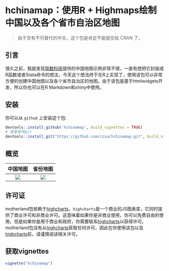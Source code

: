 # hchinamap：使用R + Highmaps绘制中国以及各个省市自治区地图

> 由于含有不可替代的中文，这个包是肯定不能提交给 CRAN 了。

## 引言

很久之前，我就发现[简数科技](https://www.highcharts.com.cn/mapdata)提供的中国地图示例非常不错，一直有想把它封装成R函数或者Stata命令的想法，今天这个想法终于在R上实现了，使用该包可以非常方便的创建中国地图以及各个省市自治区的地图。由于该包是基于htmlwidgets开发，所以你也可以在R Markdown和shiny中使用。

## 安装

你可以从 `github` 上安装这个包:

```r
devtools::install_github('hchinamap', build_vignettes = TRUE)
# 或者使用git
devtools::install_git("https://github.com/czxa/hchinamap.git", build_vignettes = TRUE)
```

## 概览

中国地图 | 省份地图
:-: | :-:
![](https://czxb.github.io/br/chinamap.png) | ![](https://czxb.github.io/br/anhuimao.png)

## 许可证

motherland包依赖于[highcharts](https://www.highcharts.com.cn/)，`highcharts`是一个商业的JS图表库，它同时提供了商业许可和非商业许可。这意味着如果你是非商业使用，你可以免费自由的使用，但是如果你是用于商业和政府，你需要联系[highcharts](https://www.highcharts.com.cn/)以获得许可。motherland包没有从[highcharts](https://www.highcharts.com.cn/)获取任何许可，因此在你使用该包以及[highcharts](https://www.highcharts.com.cn/)前，请谨慎阅读相关许可。

## 获取vignettes

```r
vignette("hchinamap")
```
